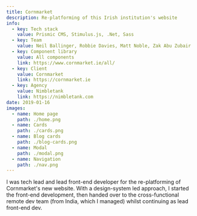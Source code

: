 ```yaml
---
title: Cornmarket
description: Re-platforming of this Irish institution's website
info:
  - key: Tech stack
    value: Prismic CMS, Stimulus.js, .Net, Sass
  - key: Team
    value: Neil Ballinger, Robbie Davies, Matt Noble, Zak Abu Zubair
  - key: Component library
    value: All components
    link: https://www.cornmarket.ie/all/
  - key: Client
    value: Cornmarket
    link: https://cornmarket.ie
  - key: Agency
    value: Nimbletank
    link: https://nimbletank.com
date: 2019-01-16
images:
  - name: Home page
    path: ./home.png
  - name: Cards
    path: ./cards.png
  - name: Blog cards
    path: ./blog-cards.png
  - name: Modal
    path: ./modal.png
  - name: Navigation
    path: ./nav.png
---
```


I was tech lead and lead front-end developer for the re-platforming of Cornmarket's new website. With a design-system led approach, I started the front-end development, then handed over to the cross-functional remote dev team (from India, which I managed) whilst continuing as lead front-end dev.
